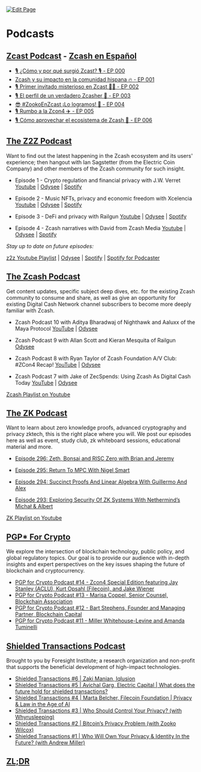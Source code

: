 <a href="https://github.com/zechub/zechub/edit/main/site/Zcash_Social_Media/Podcasts/Podcasts.md" target="_blank">
  <img src="https://img.shields.io/badge/Edit-blue" alt="Edit Page"/>
</a>


# Podcasts

## [Zcast Podcast](https://github.com/ZecHub/zechub/blob/main/site/Zcash_Social_Media/Zcast_Podcast.md) - [Zcash en Español](https://zcashesp.com/zcast/)

+ [🎙️ ¿Cómo y por qué surgió Zcast? 🎙️ - EP 000](https://www.youtube.com/watch?v=I4qMRmY-7Rg)
+ [Zcash y su impacto en la comunidad hispana 🔥 - EP 001](https://www.youtube.com/watch?v=fdAKb-0nJXs)
+ [🎙️ Primer invitado misterioso en Zcast 👨‍💻 - EP 002](https://www.youtube.com/watch?v=eOQUsFLERGI)
+ [🎙️ El perfil de un verdadero Zcasher 💪 - EP 003](https://www.youtube.com/watch?v=uBeE1p3dDJw)
+ [😎 #ZookoEnZcast ¡Lo logramos! 💪 - EP 004](https://www.youtube.com/watch?v=M5qkbFPeISw)
+ [🎙️ Rumbo a la Zcon4 ✈️ - EP 005](https://www.youtube.com/watch?v=Svi0GyQ2JJc)
+ [🎙️ Cómo aprovechar el ecosistema de Zcash 💪 - EP 006](https://youtu.be/eecILLGwHrQ)

## [The Z2Z Podcast](https://github.com/ZecHub/zechub/blob/main/site/Zcash_Social_Media/The_z2z_Podcast.md)

Want to find out the latest happening in the Zcash ecosystem and its users' experience; then hangout with Ian Sagstetter (from the Electric Coin Company) and other members of the Zcash community for such insight.

+ Episode 1 - Crypto regulation and financial privacy with J.W. Verret [Youtube](https://www.youtube.com/watch?v=20oCI7XAR08) |  [Odysee](https://odysee.com/@ZecHub:4/z2zpodcast1:4) | [Spotify](https://open.spotify.com/episode/4bgn6g1vcVXOqTZ71IN6HE)

+ Episode 2 - Music NFTs, privacy and economic freedom with Xcelencia [Youtube](https://www.youtube.com/watch?v=nrtoRgb7g28) | [Odysee](https://odysee.com/@ZecHub:4/xcelencia:4) | [Spotify](https://open.spotify.com/episode/0a0Fad1H2vJ4JO1edJCKuC)

+ Episode 3 - DeFi and privacy with Railgun [Youtube](https://www.youtube.com/watch?v=jLd7J5BY_aM) | [Odysee](https://odysee.com/@ZecHub:4/railgun:f) | [Spotify](https://open.spotify.com/episode/6dlRiUjEzFOogTrwdVhnhd)

+ Episode 4 - Zcash narratives with David from Zcash Media [Youtube](https://www.youtube.com/watch?v=gl5qxA4Q6yk) | [Odysee](https://odysee.com/@ZecHub:4/z2z-podcast_untitled-recording_david-law50vmad_cfr_2022-sep-15-2320pm-utc-riverside_1:e) | [Spotify](https://open.spotify.com/episode/1tgtIAGiOLnb1toGj2cmDQ)

*Stay up to date on future episodes:*

[z2z Youtube Playlist](https://www.youtube.com/playlist?list=PL6_epn0lASLHlNCMtUErX8UfaJK6N9K5O) |
[Odysee](https://odysee.com/@ZecHub:4) | [Spotify](https://open.spotify.com/show/3teWxE0EQaeohCM268Lpnf) | [Spotify for Podcaster](https://podcasters.spotify.com/pod/show/zec-hub/episodes/Zcash-narratives-with-David-from-Zcash-Media-e1o2b36)

## [The Zcash Podcast](https://github.com/ZecHub/zechub/blob/main/site/Zcash_Social_Media/The_Zcash_Podcast.md)

Get content updates, specific subject deep dives, etc. for the existing Zcash community to consume and share, as well as give an opportunity for existing Digital Cash Network channel subscribers to become more deeply familiar with Zcash.

+ Zcash Podcast 10 with Aditya Bharadwaj of Nighthawk and Aaluxx of the Maya Protocol [YouTube](https://www.youtube.com/watch?v=E7NmqiGU-48&list=PLBFOSRGoT80W5EAebpT9zwXu6OTS1mq8w&index=9) | [Odysee](https://odysee.com/@DigitalCashNetwork:c/Zcash-Podcast-10:7)

+ Zcash Podcast 9 with Allan Scott and Kieran Mesquita of Railgun [Odysee](https://odysee.com/@DigitalCashNetwork:c/Zcash-Podcast-9:7)

+ Zcash Podcast 8 with Ryan Taylor of Zcash Foundation A/V Club: #ZCon4 Recap! [YouTube](https://www.youtube.com/watch?v=hO4M_bojzho&list=PLBFOSRGoT80W5EAebpT9zwXu6OTS1mq8w&index=8) | [Odysee](https://odysee.com/@DigitalCashNetwork:c/Zcash-Podcast-8:f)

+ Zcash Podcast 7 with Jake of ZecSpends: Using Zcash As Digital Cash Today [YouTube](<https://www.youtube.com/watch?v=yZ1Y1qMu3UE&list=PLBFOSRGoT80W5EAebpT9zwXu6OTS1mq8w&index=7>) | [Odysee](https://odysee.com/@DigitalCashNetwork:c/Zcash-Podcast-7:0)

[Zcash Playlist on Youtube](https://www.youtube.com/playlist?list=PLBFOSRGoT80W5EAebpT9zwXu6OTS1mq8w)

## [The ZK Podcast](https://github.com/ZecHub/zechub/blob/main/site/Zcash_Social_Media/The_ZK_Podcast.md)

Want to learn about zero knowledge proofs, advanced cryptography and privacy zktech, this is the right place where you will. We post our episodes here as well as event, study club, zk whiteboard sessions, educational material and more.

+ [Episode 296: Zeth, Bonsai and RISC Zero with Brian and Jeremy](https://zeroknowledge.fm/296-2/)

+ [Episode 295: Return To MPC With Nigel Smart](https://zeroknowledge.fm/295-2/)

+ [Episode 294: Succinct Proofs And Linear Algebra With Guillermo And Alex](https://zeroknowledge.fm/294-2/)

+ [Episode 293: Exploring Security Of ZK Systems With Nethermind’s Michał & Albert](https://zeroknowledge.fm/293-2/)

[ZK Playlist on Youtube](https://www.youtube.com/playlist?list=PLj80z0cJm8QEUVSlofe1Zd7wyaoZrixFM)

## [PGP* For Crypto](https://github.com/ZecHub/zechub/blob/main/site/Zcash_Social_Media/pgp_for_crypto_podcast.md)

We explore the intersection of blockchain technology, public policy, and global regulatory topics. Our goal is to provide our audience with in-depth insights and expert perspectives on the key issues shaping the future of blockchain and cryptocurrency.

+ [PGP for Crypto Podcast #14 - Zcon4 Special Edition featuring Jay Stanley (ACLU), Kurt Opsahl (Filecoin), and Jake Wiener](https://www.youtube.com/watch?v=Ior4r0YtBUE)
+ [PGP for Crypto Podcast #13 - Marisa Coppel, Senior Counsel, Blockchain Association](https://youtu.be/etqA9xwuCOg)
+ [PGP for Crypto Podcast #12 - Bart Stephens, Founder and Managing Partner, Blockchain Capital](https://youtu.be/Ce58qD5SXzw)
+ [PGP for Crypto Podcast #11 - Miller Whitehouse-Levine and Amanda Tuminelli](https://youtu.be/VwRJ1Ia3h6A)

## [Shielded Transactions Podcast](https://github.com/ZecHub/zechub/blob/main/site/Zcash_Social_Media/Shielded_Transaction_Podcast.md)

Brought to you by Foresight Institute; a research organization and non-profit that supports the beneficial development of high-impact technologies.

+ [Shielded Transactions #6 | Zaki Manian, Iqlusion](https://www.youtube.com/watch?v=7UI94ybEkpw)
+ [Shielded Transactions #5 | Avichal Garg, Electric Capital | What does the future hold for shielded transactions?](https://www.youtube.com/watch?v=TZPHhgPIcYw)
+ [Shielded Transactions #4 | Marta Belcher, Filecoin Foundation | Privacy & Law in the Age of AI](https://www.youtube.com/watch?v=fzsKiQKvLWU)
+ [Shielded Transactions #3 | Who Should Control Your Privacy? (with Whyrusleeping)](https://www.youtube.com/watch?v=BgLXB_L3STQ)
+ [Shielded Transactions #2 | Bitcoin’s Privacy Problem (with Zooko Wilcox)](https://www.youtube.com/watch?v=WXXVoK92zN8)
+ [Shielded Transactions #1 | Who Will Own Your Privacy & Identity In the Future? (with Andrew Miller)](https://www.youtube.com/watch?v=UVlPHlm1I3o&list=PLH78wfbGI1x0QS-1GIjARHRWjVBKF-ofB&index=37)

## [ZL;DR](https://github.com/ZecHub/zechub/blob/main/site/Zcash_Social_Media/zl%3Bdr.md)
